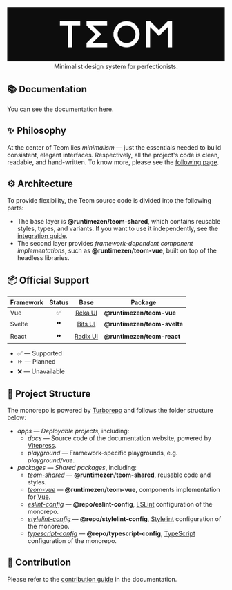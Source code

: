 <div align=center>
  <img src="resources/banner.png" alt="Teom">
  Minimalist design system for perfectionists.
</div>

## 📚 Documentation
You can see the documentation [here](https://teom.runtimezen.ru).

## ✨ Philosophy
At the center of Teom lies *minimalism* — just the essentials needed to build consistent, elegant interfaces. Respectively, all the project's code is clean, readable, and hand-written. To know more, please see the [following page](https://teom.runtimezen.ru/philosophy).

## ⚙️ Architecture
To provide flexibility, the Teom source code is divided into the following parts:
- The base layer is **@runtimezen/teom-shared**, which contains reusable styles, types, and variants. If you want to use it independently, see the [integration guide](https://teom.runtimezen.ru/integration).
- The second layer provides *framework-dependent component implementations*, such as **@runtimezen/teom-vue**, built on top of the headless libraries.

## 📦 Official Support
| Framework | Status | Base                             | Package                     |
| --------- | :----: | :------------------------------: | --------------------------- |
| Vue       | ✅     | [Reka UI](https://reka-ui.com)   | **@runtimezen/teom-vue**    |
| Svelte    | ⏩     | [Bits UI](https://bits-ui.com)   | **@runtimezen/teom-svelte** |
| React     | ⏩     | [Radix UI](https://radix-ui.com) | **@runtimezen/teom-react**  |

- ✅ — Supported 
- ⏩ — Planned
- ❌ — Unavailable

## 📂 Project Structure
The monorepo is powered by [Turborepo](https://turborepo.com) and follows the folder structure below:
- *apps* — *Deployable projects*, including:
  - *docs* — Source code of the documentation website, powered by [Vitepress](https://vitepress.dev).
  - *playground* — Framework-specific playgrounds, e.g. *playground/vue*.
- *packages* — *Shared packages*, including:
  - [*teom-shared*](packages/teom-shared/README.md) — **@runtimezen/teom-shared**, reusable code and styles.
  - [*teom-vue*](packages/teom-vue/README.md) — **@runtimezen/teom-vue**, components implementation for [Vue](https://vuejs.org).
  - [*eslint-config*](packages/eslint-config/README.md) — **@repo/eslint-config**, [ESLint](https://eslint.org) configuration of the monorepo.
  - [*stylelint-config*](packages/stylelint-config/README.md) — **@repo/stylelint-config**, [Stylelint](https://stylelint.io) configuration of the monorepo.
  - [*typescript-config*](packages/typescript-config/README.md) — **@repo/typescript-config**, [TypeScript](https://typescriptlang.org) configuration of the monorepo.

## 📜 Contribution
Please refer to the [contribution guide](https://teom.runtimezen.ru/docs/contribute) in the documentation.
